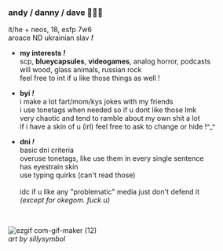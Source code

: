 ### andy / danny / dave 🎈🧩🐱
it/he + neos, 18, esfp 7w6
 <br> aroace ND ukrainian slav ***!***
- **my interests *!***
<br> scp, **blueycapsules**, **videogames**, analog horror, podcasts
<br> will wood, glass animals, russian rock
<br> feel free to int if u like those things as well !

- **byi *!***
<br> i make a lot fart/mom/kys jokes with my friends
<br> i use tonetags when needed so if u dont like those lmk
<br> very chaotic and tend to ramble about my own shit a lot
<br> if i have a skin of u (irl) feel free to ask to change or hide !^_^

- **dni *!***
<br> basic dni criteria
<br> overuse tonetags, like use them in every single sentence
<br> has eyestrain skin
<br> use typing quirks (can't read those)
<br> <br> idc if u like any "problematic" media just don't defend it 
<br> *(except for okegom. fuck u)*
<br>

![ezgif com-gif-maker (12)](https://user-images.githubusercontent.com/100468611/159876868-51167bfe-4224-4504-bc86-d1bc16f6753e.jpg)
<br>*art by sillysymbol*
